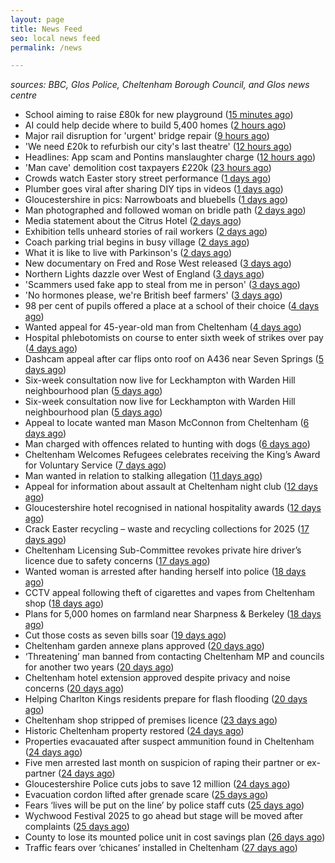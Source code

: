 ```yaml
---
layout: page
title: News Feed
seo: local news feed
permalink: /news

---
```


_sources: BBC, Glos Police, Cheltenham Borough Council, and Glos news centre_

<!-- news_marker starts -->
- School aiming to raise £80k for new playground ([15 minutes ago](https://www.bbc.com/news/articles/c2kvzvz0wlvo))
- AI could help decide where to build 5,400 homes ([2 hours ago](https://www.bbc.com/news/articles/c1me8kx4e2mo))
- Major rail disruption for 'urgent' bridge repair ([9 hours ago](https://www.bbc.com/news/articles/c5y62kpxp96o))
- 'We need £20k to refurbish our city's last theatre' ([12 hours ago](https://www.bbc.com/news/articles/ce92rln7292o))
- Headlines: App scam and Pontins manslaughter charge ([12 hours ago](https://www.bbc.com/news/articles/cn5xq0evyxqo))
- 'Man cave' demolition cost taxpayers £220k ([23 hours ago](https://www.bbc.com/news/articles/creq3q85xn5o))
- Crowds watch Easter story street performance ([1 days ago](https://www.bbc.com/news/articles/cy8q4xpw6v6o))
- Plumber goes viral after sharing DIY tips in videos ([1 days ago](https://www.bbc.com/news/articles/ckgxxv4zvevo))
- Gloucestershire in pics: Narrowboats and bluebells ([1 days ago](https://www.bbc.com/news/articles/crrzjj4e0qqo))
- Man photographed and followed woman on bridle path ([2 days ago](https://www.bbc.com/news/articles/clywg70lnwko))
- Media statement about the Citrus Hotel ([2 days ago](https://www.cheltenham.gov.uk/news/article/3004/media_statement_about_the_citrus_hotel))
- Exhibition tells unheard stories of rail workers ([2 days ago](https://www.bbc.com/news/articles/cr5der1mr83o))
- Coach parking trial begins in busy village ([2 days ago](https://www.bbc.com/news/articles/cvg777d297yo))
- What it is like to live with Parkinson's ([2 days ago](https://www.bbc.com/news/articles/cj3xxen5v0vo))
- New documentary on Fred and Rose West released ([3 days ago](https://www.bbc.com/news/articles/c78j443v77vo))
- Northern Lights dazzle over West of England ([3 days ago](https://www.bbc.com/news/articles/cpvrlw8xjdmo))
- 'Scammers used fake app to steal from me in person' ([3 days ago](https://www.bbc.com/news/articles/cn05d58jwvdo))
- 'No hormones please, we're British beef farmers' ([3 days ago](https://www.bbc.com/news/articles/cp31qqlq29vo))
- 98 per cent of pupils offered a place at a school of their choice ([4 days ago](https://gloucesternewscentre.co.uk/98-per-cent-of-pupils-offered-a-place-at-a-school-of-their-choice/))
- Wanted appeal for 45-year-old man from Cheltenham ([4 days ago](https://gloucesternewscentre.co.uk/wanted-appeal-for-45-year-old-man-from-cheltenham/))
- Hospital phlebotomists on course to enter sixth week of strikes over pay ([4 days ago](https://gloucesternewscentre.co.uk/hospital-phlebotomists-on-course-to-enter-sixth-week-of-strikes-over-pay/))
- Dashcam appeal after car flips onto roof on A436 near Seven Springs ([5 days ago](https://gloucesternewscentre.co.uk/dashcam-appeal-after-car-flips-onto-roof-on-a436-near-seven-springs/))
- Six-week consultation now live for Leckhampton with Warden Hill neighbourhood plan ([5 days ago](https://gloucesternewscentre.co.uk/six-week-consultation-now-live-for-leckhampton-with-warden-hill-neighbourhood-plan-2/))
- Six-week consultation now live for Leckhampton with Warden Hill neighbourhood plan ([5 days ago](https://www.cheltenham.gov.uk/news/article/3003/six-week_consultation_now_live_for_leckhampton_with_warden_hill_neighbourhood_plan))
- Appeal to locate wanted man Mason McConnon from Cheltenham ([6 days ago](https://gloucesternewscentre.co.uk/appeal-to-locate-wanted-man-mason-mcconnon-from-cheltenham/))
- Man charged with offences related to hunting with dogs ([6 days ago](https://gloucesternewscentre.co.uk/man-charged-with-offences-related-to-hunting-with-dogs/))
- Cheltenham Welcomes Refugees celebrates receiving the King’s Award for Voluntary Service ([7 days ago](https://gloucesternewscentre.co.uk/cheltenham-welcomes-refugees-celebrates-receiving-the-kings-award-for-voluntary-service/))
- Man wanted in relation to stalking allegation ([11 days ago](https://gloucesternewscentre.co.uk/man-wanted-in-relation-to-stalking-allegation/))
- Appeal for information about assault at Cheltenham night club ([12 days ago](https://gloucesternewscentre.co.uk/appeal-for-information-about-assault-at-cheltenham-night-club/))
- Gloucestershire hotel recognised in national hospitality awards ([12 days ago](https://gloucesternewscentre.co.uk/gloucestershire-hotel-recognised-in-national-hospitality-awards/))
- Crack Easter recycling – waste and recycling collections for 2025 ([17 days ago](https://www.cheltenham.gov.uk/news/article/3002/crack_easter_recycling_%E2%80%93_waste_and_recycling_collections_for_2025))
- Cheltenham Licensing Sub-Committee revokes private hire driver’s licence due to safety concerns ([17 days ago](https://www.cheltenham.gov.uk/news/article/3001/cheltenham_licensing_sub-committee_revokes_private_hire_drivers_licence_due_to_safety_concerns))
- Wanted woman is arrested after handing herself into police ([18 days ago](https://gloucesternewscentre.co.uk/wanted-woman-is-arrested-after-handing-herself-into-police/))
- CCTV appeal following theft of cigarettes and vapes from Cheltenham shop ([18 days ago](https://gloucesternewscentre.co.uk/cctv-appeal-following-theft-of-cigarettes-and-vapes-from-cheltenham-shop/))
- Plans for 5,000 homes on farmland near Sharpness & Berkeley ([18 days ago](https://www.bbc.co.uk/sounds/play/p0l1v3k3))
- Cut those costs as seven bills soar ([19 days ago](https://www.bbc.co.uk/sounds/play/p0l1mstk))
- Cheltenham garden annexe plans approved ([20 days ago](https://gloucesternewscentre.co.uk/cheltenham-garden-annexe-plans-approved/))
- ‘Threatening’ man banned from contacting Cheltenham MP and councils for another two years ([20 days ago](https://gloucesternewscentre.co.uk/threatening-man-banned-from-contacting-cheltenham-mp-and-councils-for-another-two-years/))
- Cheltenham hotel extension approved despite privacy and noise concerns ([20 days ago](https://gloucesternewscentre.co.uk/cheltenham-hotel-extension-approved-despite-privacy-and-noise-concerns/))
- Helping Charlton Kings residents prepare for flash flooding ([20 days ago](https://www.cheltenham.gov.uk/news/article/3000/helping_charlton_kings_residents_prepare_for_flash_flooding))
- Cheltenham shop stripped of premises licence ([23 days ago](https://gloucesternewscentre.co.uk/cheltenham-shop-stripped-of-premises-licence/))
- Historic Cheltenham property restored ([24 days ago](https://gloucesternewscentre.co.uk/historic-cheltenham-property-restored/))
- Properties evacauated after suspect ammunition found in Cheltenham ([24 days ago](https://gloucesternewscentre.co.uk/propeties-evacauated-after-suspect-ammuintion-found-in-cheltenham/))
- Five men arrested last month on suspicion of raping their partner or ex-partner ([24 days ago](https://gloucesternewscentre.co.uk/five-men-arrested-last-month-on-suspicion-of-raping-their-partner-or-ex-partner/))
- Gloucestershire Police cuts jobs to save 12 million ([24 days ago](https://www.bbc.co.uk/sounds/play/p0l0mzhx))
- Evacuation cordon lifted after grenade scare ([25 days ago](https://gloucesternewscentre.co.uk/evacuation-cordon-lifted-after-grenade-scare/))
- Fears ‘lives will be put on the line’ by police staff cuts ([25 days ago](https://gloucesternewscentre.co.uk/fears-lives-will-be-put-on-the-line-by-police-staff-cuts/))
- Wychwood Festival 2025 to go ahead but stage will be moved after complaints ([25 days ago](https://gloucesternewscentre.co.uk/wychwood-festival-2025-to-go-ahead-but-stage-will-be-moved-after-complaints/))
- County to lose its mounted police unit in cost savings plan ([26 days ago](https://gloucesternewscentre.co.uk/county-to-lose-its-mounted-police-unit-in-cost-savings-plan/))
- Traffic fears over ‘chicanes’ installed in Cheltenham ([27 days ago](https://gloucesternewscentre.co.uk/traffic-fears-over-chicanes-installed-in-cheltenham/))

<!-- news_marker ends -->
